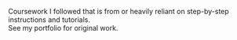 Coursework I followed that is from or heavily reliant on step-by-step instructions and tutorials. </br>
See my portfolio for original work.

